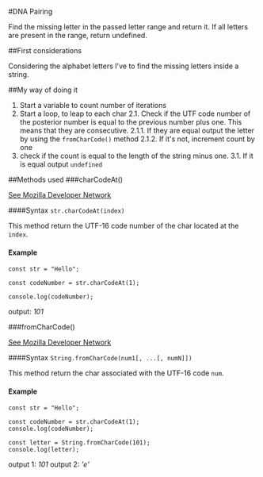 #DNA Pairing

Find the missing letter in the passed letter range and return it.
If all letters are present in the range, return undefined.

##First considerations

Considering the alphabet letters I've to find the missing letters inside a string.


##My way of doing it

1. Start a variable to count number of iterations
2. Start a loop, to leap to each char
2.1. Check if the UTF code number of the posterior number is equal to the
     previous number plus one. This means that they are consecutive.
2.1.1. If they are equal output the letter by using the `fromCharCode()` method
2.1.2. If it's not, increment count by one
3. check if the count is equal to the length of the string minus one.
3.1. If it is equal output `undefined`

##Methods used
###charCodeAt()

[See Mozilla Developer Network](https://developer.mozilla.org/en-US/docs/Web/JavaScript/Reference/Global_Objects/String/charCodeAt)

####Syntax
```str.charCodeAt(index)```

This method return the UTF-16 code number of the char located at the `index`.

#### Example
```
const str = "Hello";

const codeNumber = str.charCodeAt(1);

console.log(codeNumber);
```
output: *101*


###fromCharCode()

[See Mozilla Developer Network](https://developer.mozilla.org/en-US/docs/Web/JavaScript/Reference/Global_Objects/String/fromCharCode)

####Syntax
```String.fromCharCode(num1[, ...[, numN]])```

This method return the char associated with the UTF-16 code `num`.

#### Example
```
const str = "Hello";

const codeNumber = str.charCodeAt(1);
console.log(codeNumber);

const letter = String.fromCharCode(101);
console.log(letter);
```
output 1: *101*
output 2: *'e'*

